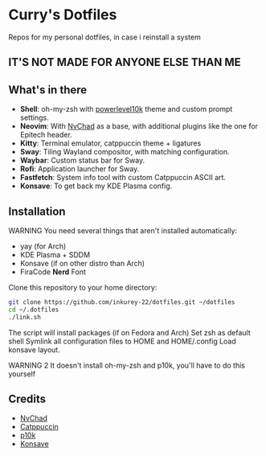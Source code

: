 # Curry's Dotfiles

Repos for my personal dotfiles, in case i reinstall a system
## IT'S NOT MADE FOR ANYONE ELSE THAN ME

## What's in there

- **Shell**: oh-my-zsh with [powerlevel10k](https://github.com/romkatv/powerlevel10k) theme and custom prompt settings.
- **Neovim**: With [NvChad](https://nvchad.com/) as a base, with additional plugins like the one for Epitech header.
- **Kitty**: Terminal emulator, catppuccin theme + ligatures
- **Sway**: Tiling Wayland compositor, with matching configuration.
- **Waybar**: Custom status bar for Sway.
- **Rofi**: Application launcher for Sway.
- **Fastfetch**: System info tool with custom Catppuccin ASCII art.
- **Konsave**: To get back my KDE Plasma config.

## Installation

WARNING
You need several things that aren't installed automatically:
- yay (for Arch)
- KDE Plasma + SDDM
- Konsave (if on other distro than Arch)
- FiraCode **Nerd** Font

Clone this repository to your home directory:

```sh
git clone https://github.com/inkurey-22/dotfiles.git ~/dotfiles
cd ~/.dotfiles
./link.sh
```
The script will install packages (if on Fedora and Arch)
Set zsh as default shell
Symlink all configuration files to HOME and HOME/.config
Load konsave layout.

WARNING 2
It doesn't install oh-my-zsh and p10k, you'll have to do this yourself

## Credits
- [NvChad](https://nvchad.com)
- [Catppuccin](https://github.com/catppuccin/catppuccin)
- [p10k](https://github.com/romkatv/powerlevel10k)
- [Konsave](https://github.com/Prayag2/konsave)

